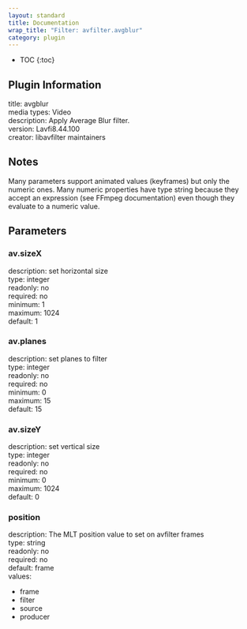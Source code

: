 ```yaml
---
layout: standard
title: Documentation
wrap_title: "Filter: avfilter.avgblur"
category: plugin
---
```

* TOC
{:toc}

## Plugin Information

title: avgblur  
media types:
Video  
description: Apply Average Blur filter.  
version: Lavfi8.44.100  
creator: libavfilter maintainers  

## Notes

Many parameters support animated values (keyframes) but only the numeric ones. Many numeric properties have type string because they accept an expression (see FFmpeg documentation) even though they evaluate to a numeric value.

## Parameters

### av.sizeX

  
description:
set horizontal size  
type: integer  
readonly: no  
required: no  
minimum: 1  
maximum: 1024  
default: 1  

### av.planes

  
description:
set planes to filter  
type: integer  
readonly: no  
required: no  
minimum: 0  
maximum: 15  
default: 15  

### av.sizeY

  
description:
set vertical size  
type: integer  
readonly: no  
required: no  
minimum: 0  
maximum: 1024  
default: 0  

### position

  
description:
The MLT position value to set on avfilter frames  
type: string  
readonly: no  
required: no  
default: frame  
values:  

* frame
* filter
* source
* producer

